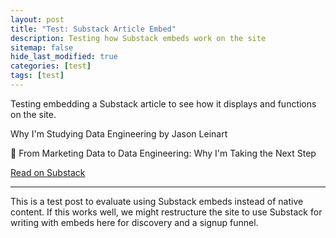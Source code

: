 ```yaml
---
layout: post
title: "Test: Substack Article Embed"
description: Testing how Substack embeds work on the site
sitemap: false
hide_last_modified: true
categories: [test]
tags: [test]
---
```


Testing embedding a Substack article to see how it displays and functions on the site.

<div class="substack-post-embed"><p lang="en">Why I'm Studying Data Engineering by Jason Leinart</p><p>📌 From Marketing Data to Data Engineering: Why I'm Taking the Next Step</p><a data-post-link href="https://jasonleinart.substack.com/p/why-im-studying-data-engineering">Read on Substack</a></div><script async src="https://substack.com/embedjs/embed.js" charset="utf-8"></script>

---

This is a test post to evaluate using Substack embeds instead of native content. If this works well, we might restructure the site to use Substack for writing with embeds here for discovery and a signup funnel. 